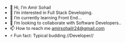- 👋 Hi, I’m Amir Sohail
- 👀 I’m interested in Full Stack Developing.
- 🌱 I’m currently learning Front End...
- 💞️ I’m looking to collaborate with Software Developers..
- 📫 How to reach me amirsohailr24@gmail.com  
- ⚡ Fun fact: Typical budding //Developer//

<!---
Amir-SohailR/Amir-SohailR is a ✨ special ✨ repository because its `README.md` (this file) appears on your GitHub profile.
You can click the Preview link to take a look at your changes.
--->
